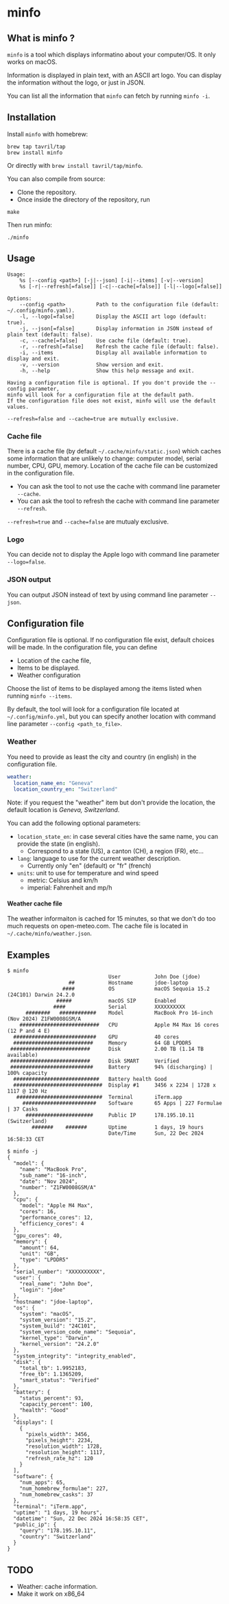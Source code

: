 # minfo

## What is minfo ?

`minfo` is a tool which displays informatino about your computer/OS.
It only works on macOS.

Information is displayed in plain text, with an ASCII art logo.
You can display the information without the logo, or just in JSON.

You can list all the information that `minfo` can fetch by running `minfo -i`.

## Installation

Install `minfo` with homebrew:

```text
brew tap tavril/tap
brew install minfo
```

Or directly with `brew install tavril/tap/minfo`.

You can also compile from source:

- Clone the repository.
- Once inside the directory of the repository, run

```shell
make
```

Then run minfo:

```text
./minfo
```

## Usage

```text
Usage:
    %s [--config <path>] [-j|--json] [-i|--items] [-v|--version]
    %s [-r|--refresh[=false]] [-c|--cache[=false]] [-l|--logo[=false]]

Options:
    --config <path>          Path to the configuration file (default: ~/.config/minfo.yaml).
    -l, --logo[=false]       Display the ASCII art logo (default: true).
    -j, --json[=false]       Display information in JSON instead of plain text (default: false).
    -c, --cache[=false]      Use cache file (default: true).
    -r, --refresh[=false]    Refresh the cache file (default: false).
    -i, --items              Display all available information to display and exit.
    -v, --version            Show version and exit.
    -h, --help               Show this help message and exit.

Having a configuration file is optional. If you don't provide the --config parameter,
minfo will look for a configuration file at the default path.
If the configuration file does not exist, minfo will use the default values.

--refresh=false and --cache=true are mutually exclusive.
```

### Cache file

There is a cache file (by default `~/.cache/minfo/static.json`) which caches some information
that are unlikely to change: computer model, serial number, CPU, GPU, memory.
Location of the cache file can be customized in the configuration file.

- You can ask the tool to not use the cache with command line parameter `--cache`.
- You can ask the tool to refresh the cache with command line parameter `--refresh`.

`--refresh=true` and `--cache=false` are mutualy exclusive.

### Logo

You can decide not to display the Apple logo with command line parameter `--logo=false`.

### JSON output

You can output JSON instead of text by using command line parameter `--json`.

## Configuration file

Configuration file is optional. If no configuration file exist, default choices will be made.
In the configuration file, you can define

- Location of the cache file,
- Items to be displayed.
- Weather configuration

Choose the list of items to be displayed among the items listed when running `minfo --items`.

By default, the tool will look for a configuration file located at `~/.config/minfo.yml`,
but you can specify another location with command line parameter `--config <path_to_file>`.

### Weather

You need to provide as least the city and country (in english) in the configuration file.

```yaml
weather:
  location_name_en: "Geneva"
  location_country_en: "Switzerland"
```

Note: if you request the "weather" item but don't provide the location, the default location is *Geneva, Switzerland*.

You can add the following optional parameters:

- `location_state_en`: in case several cities have the same name, you can provide the state (in english).
  - Correspond to a state (US), a canton (CH), a region (FR), etc...
- `lang`: language to use for the current weather description.
  - Currently only "en" (default) or "fr" (french)
- `units`: unit to use for temperature and wind speed
  - metric: Celsius and km/h
  - imperial: Fahrenheit and mp/h

#### Weather cache file

The weather informaiton is cached for 15 minutes, so that we don't do too much requests on open-meteo.com.
The cache file is located in `~/.cache/minfo/weather.json`.

## Examples

```text
$ minfo
                                 User           John Doe (jdoe)
                    ##           Hostname       jdoe-laptop
                  ####           OS             macOS Sequoia 15.2 (24C101) Darwin 24.2.0
                #####            macOS SIP      Enabled
               ####              Serial         XXXXXXXXXX
      ########   ############    Model          MacBook Pro 16-inch (Nov 2024) Z1FW0008GSM/A
    ##########################   CPU            Apple M4 Max 16 cores (12 P and 4 E)
  ###########################    GPU            40 cores
  ##########################     Memory         64 GB LPDDR5
 ##########################      Disk           2.00 TB (1.14 TB available)
 ##########################      Disk SMART     Verified
 ###########################     Battery        94% (discharging) | 100% capacity
  ############################   Battery health Good
  #############################  Display #1     3456 x 2234 | 1728 x 1117 @ 120 Hz
   ############################  Terminal       iTerm.app
     ########################    Software       65 Apps | 227 Formulae | 37 Casks
      ######################     Public IP      178.195.10.11 (Switzerland)
        #######    #######       Uptime         1 days, 19 hours
                                 Date/Time      Sun, 22 Dec 2024 16:58:33 CET
````

```text
$ minfo -j
{
  "model": {
    "name": "MacBook Pro",
    "sub_name": "16-inch",
    "date": "Nov 2024",
    "number": "Z1FW0008GSM/A"
  },
  "cpu": {
    "model": "Apple M4 Max",
    "cores": 16,
    "performance_cores": 12,
    "efficiency_cores": 4
  },
  "gpu_cores": 40,
  "memory": {
    "amount": 64,
    "unit": "GB",
    "type": "LPDDR5"
  },
  "serial_number": "XXXXXXXXXX",
  "user": {
    "real_name": "John Doe",
    "login": "jdoe"
  },
  "hostname": "jdoe-laptop",
  "os": {
    "system": "macOS",
    "system_version": "15.2",
    "system_build": "24C101",
    "system_version_code_name": "Sequoia",
    "kernel_type": "Darwin",
    "kernel_version": "24.2.0"
  },
  "system_integrity": "integrity_enabled",
  "disk": {
    "total_tb": 1.9952183,
    "free_tb": 1.1365209,
    "smart_status": "Verified"
  },
  "battery": {
    "status_percent": 93,
    "capacity_percent": 100,
    "health": "Good"
  },
  "displays": [
    {
      "pixels_width": 3456,
      "pixels_height": 2234,
      "resolution_width": 1728,
      "resolution_height": 1117,
      "refresh_rate_hz": 120
    }
  ],
  "software": {
    "num_apps": 65,
    "num_homebrew_formulae": 227,
    "num_homebrew_casks": 37
  },
  "terminal": "iTerm.app",
  "uptime": "1 days, 19 hours",
  "datetime": "Sun, 22 Dec 2024 16:58:35 CET",
  "public_ip": {
    "query": "178.195.10.11",
    "country": "Switzerland"
  }
}
```

## TODO

- Weather: cache information.
- Make it work on x86_64
